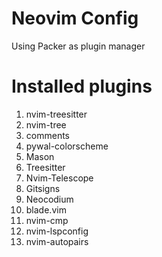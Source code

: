# Neovim Config
Using Packer as plugin manager

# Installed plugins
1. nvim-treesitter
2. nvim-tree
3. comments
4. pywal-colorscheme
5. Mason
6. Treesitter
7. Nvim-Telescope
8. Gitsigns
9. Neocodium
10. blade.vim
11. nvim-cmp
12. nvim-lspconfig
13. nvim-autopairs
